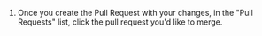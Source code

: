 1. Once you create the Pull Request with your changes, in the "Pull Requests" list, click the pull request you'd like to merge.
